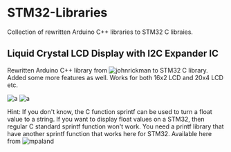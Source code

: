 # STM32-Libraries
Collection of rewritten Arduino C++ libraries to STM32 C libraies. 

## Liquid Crystal LCD Display with I2C Expander IC
Rewritten Arduino C++ library from ![johnrickman](https://github.com/johnrickman/LiquidCrystal_I2C) to STM32 C library. Added some more features as well. Works for both 16x2 LCD and 20x4 LCD etc.

![a](https://raw.githubusercontent.com/DanielMartensson/STM32-Libraries/master/LiquidCrystal%20I2C/Selecci%C3%B3n_017.png)
![a](https://raw.githubusercontent.com/DanielMartensson/STM32-Libraries/master/LiquidCrystal%20I2C/Selecci%C3%B3n_018.png)

Hint: If you don't know, the C function sprintf can be used to turn a float value to a string. If you want to display float values on a STM32, then regular C standard sprintf function won't work. You need a printf library that have another sprintf function that works here for STM32. Available here from ![mpaland](https://github.com/mpaland/printf)
